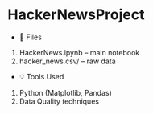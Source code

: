 # HackerNewsProject
- 📂 Files
 1. HackerNews.ipynb – main notebook
 2. hacker_news.csv/ – raw data
- 💡 Tools Used
 1. Python (Matplotlib, Pandas)
 2. Data Quality techniques
